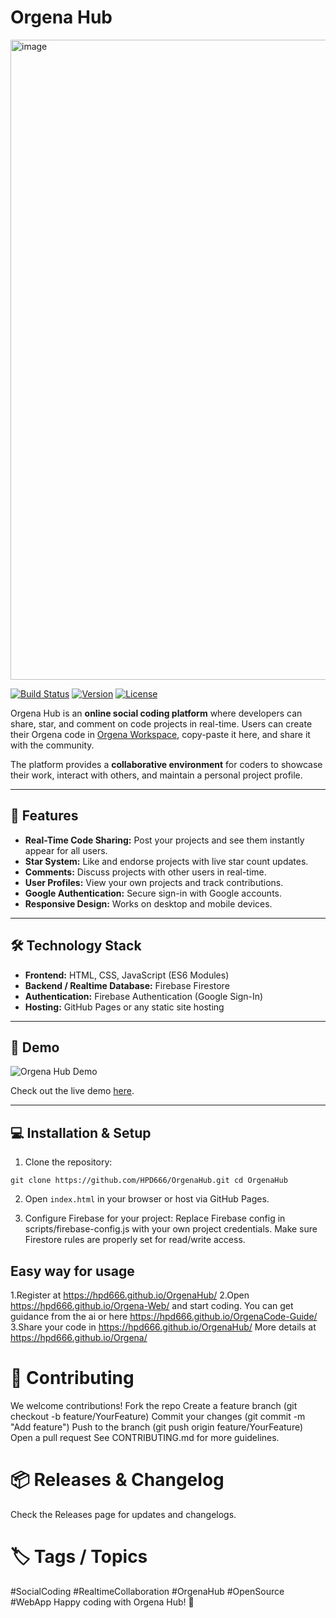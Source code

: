 # Orgena Hub

 <img width="1024" height="1024" alt="image" src="https://github.com/user-attachments/assets/6e893e57-f994-4860-98d3-67ee05d970e1" />





[![Build Status](https://img.shields.io/badge/build-passing-brightgreen)](https://github.com/HPD666/OrgenaHub/actions)
[![Version](https://img.shields.io/badge/version-1.0.0-blue)](https://github.com/HPD666/OrgenaHub/releases)
[![License](https://img.shields.io/badge/license-MIT-green)](LICENSE)

Orgena Hub is an **online social coding platform** where developers can share, star, and comment on code projects in real-time. Users can create their Orgena code in [Orgena Workspace](https://github.com/HPD666/Orgena), copy-paste it here, and share it with the community.  

The platform provides a **collaborative environment** for coders to showcase their work, interact with others, and maintain a personal project profile.

---

## 🎯 Features

- **Real-Time Code Sharing:** Post your projects and see them instantly appear for all users.
- **Star System:** Like and endorse projects with live star count updates.
- **Comments:** Discuss projects with other users in real-time.
- **User Profiles:** View your own projects and track contributions.
- **Google Authentication:** Secure sign-in with Google accounts.
- **Responsive Design:** Works on desktop and mobile devices.

---

## 🛠 Technology Stack

- **Frontend:** HTML, CSS, JavaScript (ES6 Modules)
- **Backend / Realtime Database:** Firebase Firestore
- **Authentication:** Firebase Authentication (Google Sign-In)
- **Hosting:** GitHub Pages or any static site hosting

---

## 🚀 Demo

![Orgena Hub Demo](assets/demo.gif)

Check out the live demo [here](https://hpd666.github.io/OrgenaHub/).

---

## 💻 Installation & Setup

1. Clone the repository:

`git clone https://github.com/HPD666/OrgenaHub.git
cd OrgenaHub`

2. Open `index.html` in your browser or host via GitHub Pages.
   
3. Configure Firebase for your project:
Replace Firebase config in scripts/firebase-config.js with your own project credentials.
Make sure Firestore rules are properly set for read/write access.

## Easy way for usage
1.Register at https://hpd666.github.io/OrgenaHub/
2.Open https://hpd666.github.io/Orgena-Web/ and start coding. You can get guidance from the ai or here https://hpd666.github.io/OrgenaCode-Guide/
3.Share your code in https://hpd666.github.io/OrgenaHub/
More details at https://hpd666.github.io/Orgena/


# 🤝 Contributing
We welcome contributions!
Fork the repo
Create a feature branch (git checkout -b feature/YourFeature)
Commit your changes (git commit -m "Add feature")
Push to the branch (git push origin feature/YourFeature)
Open a pull request
See CONTRIBUTING.md for more guidelines.


# 📦 Releases & Changelog
Check the Releases page for updates and changelogs.


# 🏷 Tags / Topics
#SocialCoding #RealtimeCollaboration #OrgenaHub #OpenSource #WebApp
Happy coding with Orgena Hub! 🚀
